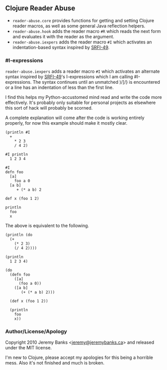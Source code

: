 Clojure Reader Abuse
--------------------

- `reader-abuse.core` provides functions for getting and setting Clojure
  reader macros, as well as some general Java reflection helpers.
- `reader-abuse.hook` adds the reader macro `#R` which reads the next form and
  evaluates it with the reader as the argument.
- `reader-abuse.iexpers` adds the reader macro `#I` which activates an
  indentation-based syntax inspired by [SRFI-49](http://goo.gl/32CgC).

### #I-expressions

`reader-abuse.iexpers` adds a reader macro `#I` which activates an alternate
syntax inspired by [SRFI-49](http://goo.gl/32CgC)'s I-expressions which I am
calling #I-expressions. The syntax continues until an unmatched \)/\]/\} is
encountered or a line has an indentation of less than the first line.

I find this helps my Python-accustomed mind read and write the code more
effectively. It's probably only suitable for personal projects as elsewhere
this sort of hack will probably be scorned.

A complete explanation will come after the code is working entirely properly,
for now this example should make it mostly clear.
    
    (println #I
      +
        * 2 3
        / 4 2)
    
    #I println
      1 2 3 4
    
    #I
    defn foo
      [a]
        foo a 0
      [a b]
         + (* a b) 2
    
    def x (foo 1 2)
    
    println
      foo
      x

The above is equivalent to the following.

    (println (do
      (+
        (* 2 3)
        (/ 4 2))))
    
    (println
      1 2 3 4)
    
    (do
      (defn foo
        ([a]
          (foo a 0))
        ([a b]
           (+ (* a b) 2)))
    
      (def x (foo 1 2))
    
      (println
        foo
        x))

### Author/License/Apology

Copyright 2010 Jeremy Banks <<jeremy@jeremybanks.ca>> and released under the
MIT license.

I'm new to Clojure, please accept my apologies for this being a horrible mess.
Also it's not finished and much is broken.
